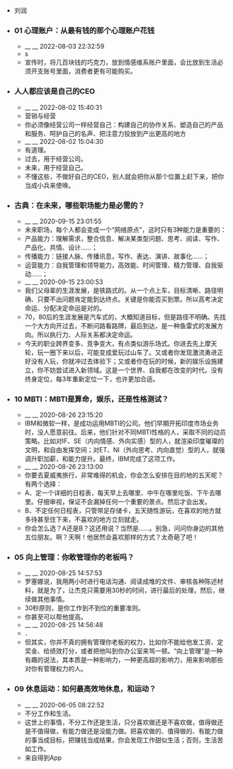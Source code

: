 - 刘润
- ### 01 心理账户：从最有钱的那个心理账户花钱
    - __ __ 2022-08-03 22:32:59
    - s
    - 宣传时，将几百块钱的巧克力，放到情感维系账户里面，会比放到生活必须开支账号里面，消费者更有可能购买。
- ### 人人都应该是自己的CEO
    - __ __ 2022-08-02 15:40:31
    - 营销与经营
    - 你必须像经营公司一样经营自己：构建自己的协作关系、塑造自己的产品和服务、呵护自己的名声、把注意力投放到产出更高的地方
    - __ __ 2022-08-02 15:04:30
    - 有道理。
    - 过去，用于经营公司。
    - 未来，用于经营自己。
    - 不懂这些，不做好自己的CEO，别人就会把你从那个位置上赶下来，把你当成小兵来使唤。
- ### 古典：在未来，哪些职场能力是必需的？
    - __ __ 2020-09-15 23:01:55
    - 未来职场，每个人都会变成一个“网络原点”，这时只有3种能力是重要的：
    - 产品能力：理解需求，整合信息、解决某类型问题、思考、阅读、写作、产品化、共情、设计……；
    - 传播能力：链接人脉、传播讯息，写作、表达、演讲、故事化……；
    - 运营能力：自我管理和领导能力，高效能、时间管理、精力管理、自我驱动……；
    - __ __ 2020-09-15 23:00:53
    - 我们父母辈的生涯发展，是铁路式的。从一个点上车，目标清晰、路径明确、只要不出问题肯定能到达终点。关键是你能否买到票。所以高考决定命运、分配决定命运是对的。
    - 70，80后的生涯发展是汽车式的，大概知道目标，但是路径不明确。先找一个大方向开过去，不断问路看路牌，最后到达，是一种鱼雷式的发展方向。所以执行力、人际关系都决定命运。
    - 今天的职业跨界变多、竞争变大，有点类似游乐场式。你进去先上摩天轮，玩一圈下来以后，可能变成爱玩过山车了。又或者你发现激流勇进正好没有人玩，你就冲过去体验下；又或者你在玩的时候，新的娱乐设施建立，你不妨尝试进入新领域。这是一个世界、自我都在改变的时代。没有终身定位，每3年重新定位一下，也许更加合适。
- ### 10 MBTI：MBTI是算命，娱乐，还是性格测试？
    - __ __ 2020-08-26 23:15:20
    - IBM和微软一样，是成功运用MBTI的公司。他们早期开拓印度市场业务时，没人愿意前往。后来，他们针对不同MBTI性格的人，采取不同的动员策略。比如对IF、SE（内向情感、外向实感）型的人，就渲染印度璀璨的文明，和自由发挥空间；对ET、NI（外向思考、内向直觉）型的人，就强调升职加薪，和能力提升。最终，IBM完成了这项工作。
    - __ __ 2020-08-26 23:13:00
    - 你要去夏威夷旅行，非常难得的机会，你会怎么安排在目的地的五天呢？有两个选择：
    - A、定一个详细的日程表，每天早上去哪里、中午在哪里吃饭、下午去哪里。仔细审视，保证不会漏掉任何一个重要的景点。然后才会出发。
    - B、不定任何日程表，只管带足存储卡，五天随性游玩，在喜欢的地方就多待甚至住下来，不喜欢的地方立刻就走。
    - 你会怎么选？A还是B？这还用说？当然是……。别急，问问你身边的其他五位朋友。啊？天啊！他居然会喜欢那样的方式？太奇葩了吧！
- ### 05 向上管理：你敢管理你的老板吗？
    - __ __ 2020-08-25 14:57:53
    - 罗塞娜说，我用两小时进行电话沟通、阅读成堆的文件、审核各种陈述材料，就是为了，让杰克只需要用30秒的时间，进行最后的处理，然后，继续做其他事情。
    - 30秒原则，是你工作到不到位的重要准则。
    - 你甚至可以帮他提高。
    - __ __ 2020-08-25 14:56:48
    - ．
    - 但其实，你并不真的拥有管理你老板的权力，比如你不能给他发工资、定奖金、给绩效打分，或者把他叫到你办公室来骂一顿。“向上管理”是一种有趣的说法，其本质是一种影响力，一种更高超的影响力，用来影响那些对你有管理权力的人。
- ### 09 休息运动：如何最高效地休息，和运动？
    - __ __ 2020-06-05 08:22:52
    - 不分工作和生活。
    - 这世上的事情，不分工作还是生活，只分喜欢做还是不喜欢做，值得做还是不值得做，有能力做还是没能力做。把喜欢做的、值得做的、有能力做的事当成目标，把赚钱当成结果，你会发现工作甜似生活；否则，生活苦如工作。
    - 来自得到App
